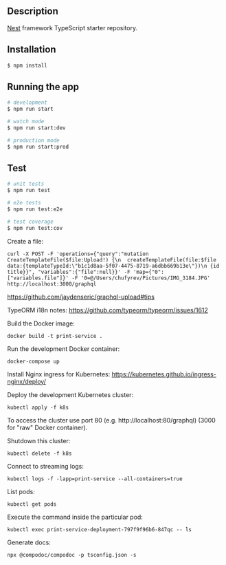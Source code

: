## Description

[Nest](https://github.com/nestjs/nest) framework TypeScript starter repository.

## Installation

```bash
$ npm install
```

## Running the app

```bash
# development
$ npm run start

# watch mode
$ npm run start:dev

# production mode
$ npm run start:prod
```

## Test

```bash
# unit tests
$ npm run test

# e2e tests
$ npm run test:e2e

# test coverage
$ npm run test:cov
```

Create a file:
```
curl -X POST -F 'operations={"query":"mutation CreateTemplateFile($file:Upload!) {\n  createTemplateFile(file:$file data:{templateTypeId:\"b1c1d8aa-5f07-4475-8719-a6dbb669b13e\"})\n {id title}}", "variables":{"file":null}}' -F 'map={"0":["variables.file"]}' -F '0=@/Users/chufyrev/Pictures/IMG_3184.JPG' http://localhost:3000/graphql
```

https://github.com/jaydenseric/graphql-upload#tips

TypeORM i18n notes: https://github.com/typeorm/typeorm/issues/1612

Build the Docker image:
```
docker build -t print-service .
```

Run the development Docker container:
```
docker-compose up
```

Install Nginx ingress for Kubernetes: https://kubernetes.github.io/ingress-nginx/deploy/

Deploy the development Kubernetes cluster:
```
kubectl apply -f k8s
```

To access the cluster use port 80 (e.g. http://localhost:80/graphql) (3000 for "raw" Docker container).

Shutdown this cluster:
```
kubectl delete -f k8s
```

Connect to streaming logs:
```
kubectl logs -f -lapp=print-service --all-containers=true
```

List pods:
```
kubectl get pods
```

Execute the command inside the particular pod:
```
kubectl exec print-service-deployment-797f9f96b6-847qc -- ls
```

Generate docs:
```
npx @compodoc/compodoc -p tsconfig.json -s
```
